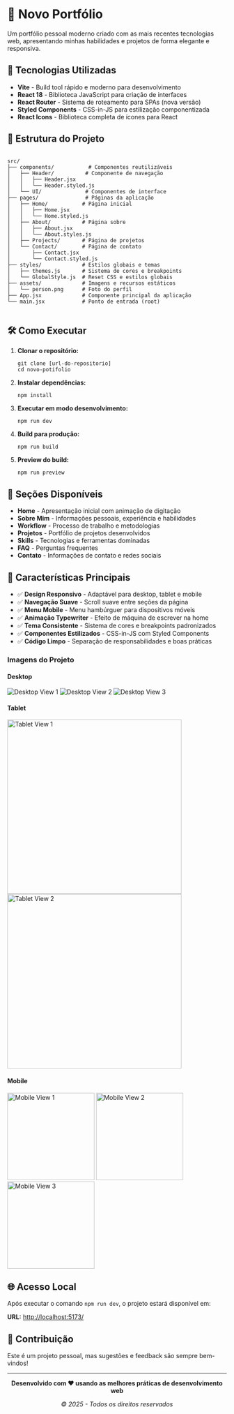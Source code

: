 <h1>🎯 Novo Portfólio</h1>

<p>Um portfólio pessoal moderno criado com as mais recentes tecnologias web, apresentando minhas habilidades e projetos de forma elegante e responsiva.</p>

<h2>🚀 Tecnologias Utilizadas</h2>

<ul>
  <li><strong>Vite</strong> - Build tool rápido e moderno para desenvolvimento</li>
  <li><strong>React 18</strong> - Biblioteca JavaScript para criação de interfaces</li>
  <li><strong>React Router</strong> - Sistema de roteamento para SPAs (nova versão)</li>
  <li><strong>Styled Components</strong> - CSS-in-JS para estilização componentizada</li>
  <li><strong>React Icons</strong> - Biblioteca completa de ícones para React</li>
</ul>

<h2>📁 Estrutura do Projeto</h2>

<pre>
<code>
src/
├── components/           # Componentes reutilizáveis
│   ├── Header/          # Componente de navegação
│   │   ├── Header.jsx
│   │   └── Header.styled.js
│   └── UI/              # Componentes de interface
├── pages/               # Páginas da aplicação
│   ├── Home/           # Página inicial
│   │   ├── Home.jsx
│   │   └── Home.styled.js
│   ├── About/          # Página sobre
│   │   ├── About.jsx
│   │   └── About.styles.js
│   ├── Projects/       # Página de projetos
│   └── Contact/        # Página de contato
│       ├── Contact.jsx
│       └── Contact.styled.js
├── styles/             # Estilos globais e temas
│   ├── themes.js       # Sistema de cores e breakpoints
│   └── GlobalStyle.js  # Reset CSS e estilos globais
├── assets/             # Imagens e recursos estáticos
│   └── person.png      # Foto do perfil
├── App.jsx             # Componente principal da aplicação
└── main.jsx            # Ponto de entrada (root)
</code>
</pre>

<h2>🛠️ Como Executar</h2>

<ol>
  <li>
    <strong>Clonar o repositório:</strong>
    <pre><code>git clone [url-do-repositorio]
cd novo-potifolio</code></pre>
  </li>
  
  <li>
    <strong>Instalar dependências:</strong>
    <pre><code>npm install</code></pre>
  </li>

  <li>
    <strong>Executar em modo desenvolvimento:</strong>
    <pre><code>npm run dev</code></pre>
  </li>

  <li>
    <strong>Build para produção:</strong>
    <pre><code>npm run build</code></pre>
  </li>

  <li>
    <strong>Preview do build:</strong>
    <pre><code>npm run preview</code></pre>
  </li>
</ol>

<h2>📄 Seções Disponíveis</h2>

<ul>
  <li><strong>Home</strong> - Apresentação inicial com animação de digitação</li>
  <li><strong>Sobre Mim</strong> - Informações pessoais, experiência e habilidades</li>
  <li><strong>Workflow</strong> - Processo de trabalho e metodologias</li>
  <li><strong>Projetos</strong> - Portfólio de projetos desenvolvidos</li>
  <li><strong>Skills</strong> - Tecnologias e ferramentas dominadas</li>
  <li><strong>FAQ</strong> - Perguntas frequentes</li>
  <li><strong>Contato</strong> - Informações de contato e redes sociais</li>
</ul>

<h2>🎨 Características Principais</h2>

<ul>
  <li>✅ <strong>Design Responsivo</strong> - Adaptável para desktop, tablet e mobile</li>
  <li>✅ <strong>Navegação Suave</strong> - Scroll suave entre seções da página</li>
  <li>✅ <strong>Menu Mobile</strong> - Menu hambúrguer para dispositivos móveis</li>
  <li>✅ <strong>Animação Typewriter</strong> - Efeito de máquina de escrever na home</li>
  <li>✅ <strong>Tema Consistente</strong> - Sistema de cores e breakpoints padronizados</li>
  <li>✅ <strong>Componentes Estilizados</strong> - CSS-in-JS com Styled Components</li>
  <li>✅ <strong>Código Limpo</strong> - Separação de responsabilidades e boas práticas</li>
</ul>

<h3>Imagens do Projeto</h3>

<h4>Desktop</h4>
<p>
  <img src="./src/assets/project-apresentation/image-desk-1.png" alt="Desktop View 1">
  <img src="./src/assets/project-apresentation/image-desk-2.png" alt="Desktop View 2">
  <img src="./src/assets/project-apresentation/image-desk-3.png" alt="Desktop View 3">
</p>

<h4>Tablet</h4>
<p>
  <img src="./src/assets/project-apresentation/image-tablet-1.png" width="400" alt="Tablet View 1">
  <img src="./src/assets/project-apresentation/image-tablet-2.png" width="400" alt="Tablet View 2">
</p>

<h4>Mobile</h4>
<p>
  <img src="./src/assets/project-apresentation/image-mobile-1.png" width="200" alt="Mobile View 1">
  <img src="./src/assets/project-apresentation/image-mobile-2.png" width="200" alt="Mobile View 2">
  <img src="./src/assets/project-apresentation/image-mobile-3.png" width="200" alt="Mobile View 3">
</p>

<h2>🌐 Acesso Local</h2>

<p>Após executar o comando <code>npm run dev</code>, o projeto estará disponível em:</p>
<p><strong>URL:</strong> <a href="http://localhost:5173/" target="_blank">http://localhost:5173/</a></p>

<h2>🤝 Contribuição</h2>

<p>Este é um projeto pessoal, mas sugestões e feedback são sempre bem-vindos!</p>

<hr>

<p align="center">
  <strong>Desenvolvido com ❤️ usando as melhores práticas de desenvolvimento web</strong>
</p>

<p align="center">
  <em>© 2025 - Todos os direitos reservados</em>
</p>
